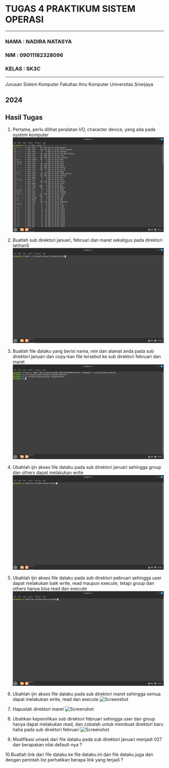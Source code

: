 # TUGAS 4 PRAKTIKUM SISTEM OPERASI
---
### NAMA : NADIRA NATASYA
### NIM : 09011182328096
### KELAS : SK3C
---
Jurusan Sistem Komputer
Fakultas Ilmu Komputer 
Universitas Sriwijaya

2024
---


## Hasil Tugas
1. Pertama, perlu dilihat peralatan I/O, character device, yang ada pada system komputer
   ![Screenshot](https://github.com/NADIRANTS/SISTEM-OPERASI/blob/main/File%20tugas%204/VirtualBox_NADIRA%20NATASYA_12_09_2024_00_13_48.png)

2. Buatlah sub direktori januari, februari dan maret sekaligus pada direktori latihan5
   ![Screenshot](https://github.com/NADIRANTS/SISTEM-OPERASI/blob/main/File%20tugas%204/VirtualBox_NADIRA%20NATASYA_12_09_2024_00_18_13.png)

3. Buatlah file dataku yang berisi nama, nim dan alamat anda pada sub direktori januari dan copy-kan file tersebut ke sub direktori 
   februari dan maret
   ![Screenshot](https://github.com/NADIRANTS/SISTEM-OPERASI/blob/main/File%20tugas%204/VirtualBox_NADIRA%20NATASYA_12_09_2024_00_27_08.png)

4. Ubahlah ijin akses file dataku pada sub direktori januari sehingga group dan others dapat melakukan write
   ![Screenshot](https://github.com/NADIRANTS/SISTEM-OPERASI/blob/main/File%20tugas%204/VirtualBox_NADIRA%20NATASYA_12_09_2024_00_30_23.png)
   
5. Ubahlah ijin akses file dataku pada sub direktori pebruari sehingga user dapat melakukan baik write, read maupun execute, tetapi group dan others hanya bisa read dan execute
   ![Screenshot](https://github.com/NADIRANTS/SISTEM-OPERASI/blob/main/File%20tugas%204/VirtualBox_NADIRA%20NATASYA_12_09_2024_00_31_35.png)

6. Ubahlah ijin akses file dataku pada sub direktori maret sehingga semua dapat melakukan write, read dan execute
    ![Screenshot]()

12. Hapuslah direktori maret
    ![Screenshot]()

14. Ubahkan kepemilikan sub direktori februari sehingga user dan group hanya dapat melakukan read, dan cobalah untuk membuat direktori baru haha pada sub direktori februari
    ![Screenshot]()

16. Modifikasi umask dari file dataku pada sub direktori januari menjadi 027 dan berapakan
nilai default-nya ?

10.Buatlah link dari file dataku ke file dataku.ini dan file dataku.juga dan dengan perintah
list perhatikan berapa link yang terjadi ?
